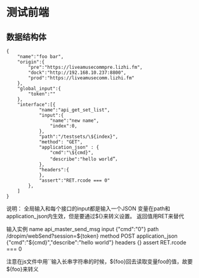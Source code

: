 # 测试前端

## 数据结构体
```
{
    "name":"foo bar",
    "origin":{
        "pre":"https://liveamusecommpre.lizhi.fm",
        "dock":"http://192.168.10.237:8800",
        "prod":"https://liveamusecomm.lizhi.fm"
    },
    "global_input":{
        "token":"" 
    },
    "interface":[{
            "name":"api_get_set_list",
            "input":{ 
                "name":"new name",
                "index":0,
            },
            "path":"/testsets/\${index}",
            "method": "GET",  
            "application_json" : {
                "cmd":"\${cmd}",
                "describe":"hello world”，
            },
            "headers":{
            },
            "assert":"RET.rcode === 0"       
        },
    ]
}
```

说明：
全局输入和每个接口的input都是输入一个JSON
变量在path和application_json内生效，但是要通过${}来转义设置。
返回值用RET来替代


输入实例
name            api_master_send_msg
input           {"cmd":"0"}
path            /dropim/webSend?session=${token}
method          POST
application_json    {"cmd":"${cmd}","describe":"hello world"}
headers         {}
assert          RET.rcode === 0

注意在js文件中用``输入长串字符串的时候，${foo}回去读取变量foo的值，故要\${foo}来转义
